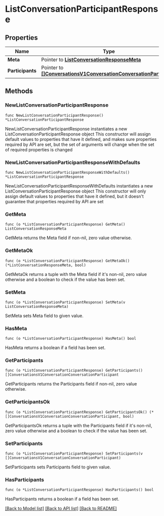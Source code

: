 # ListConversationParticipantResponse

## Properties

Name | Type | Description | Notes
------------ | ------------- | ------------- | -------------
**Meta** | Pointer to [**ListConversationResponseMeta**](ListConversationResponse_meta.md) |  | [optional] 
**Participants** | Pointer to [**[]ConversationsV1ConversationConversationParticipant**](ConversationsV1ConversationConversationParticipant.md) |  | [optional] 

## Methods

### NewListConversationParticipantResponse

`func NewListConversationParticipantResponse() *ListConversationParticipantResponse`

NewListConversationParticipantResponse instantiates a new ListConversationParticipantResponse object
This constructor will assign default values to properties that have it defined,
and makes sure properties required by API are set, but the set of arguments
will change when the set of required properties is changed

### NewListConversationParticipantResponseWithDefaults

`func NewListConversationParticipantResponseWithDefaults() *ListConversationParticipantResponse`

NewListConversationParticipantResponseWithDefaults instantiates a new ListConversationParticipantResponse object
This constructor will only assign default values to properties that have it defined,
but it doesn't guarantee that properties required by API are set

### GetMeta

`func (o *ListConversationParticipantResponse) GetMeta() ListConversationResponseMeta`

GetMeta returns the Meta field if non-nil, zero value otherwise.

### GetMetaOk

`func (o *ListConversationParticipantResponse) GetMetaOk() (*ListConversationResponseMeta, bool)`

GetMetaOk returns a tuple with the Meta field if it's non-nil, zero value otherwise
and a boolean to check if the value has been set.

### SetMeta

`func (o *ListConversationParticipantResponse) SetMeta(v ListConversationResponseMeta)`

SetMeta sets Meta field to given value.

### HasMeta

`func (o *ListConversationParticipantResponse) HasMeta() bool`

HasMeta returns a boolean if a field has been set.

### GetParticipants

`func (o *ListConversationParticipantResponse) GetParticipants() []ConversationsV1ConversationConversationParticipant`

GetParticipants returns the Participants field if non-nil, zero value otherwise.

### GetParticipantsOk

`func (o *ListConversationParticipantResponse) GetParticipantsOk() (*[]ConversationsV1ConversationConversationParticipant, bool)`

GetParticipantsOk returns a tuple with the Participants field if it's non-nil, zero value otherwise
and a boolean to check if the value has been set.

### SetParticipants

`func (o *ListConversationParticipantResponse) SetParticipants(v []ConversationsV1ConversationConversationParticipant)`

SetParticipants sets Participants field to given value.

### HasParticipants

`func (o *ListConversationParticipantResponse) HasParticipants() bool`

HasParticipants returns a boolean if a field has been set.


[[Back to Model list]](../README.md#documentation-for-models) [[Back to API list]](../README.md#documentation-for-api-endpoints) [[Back to README]](../README.md)


